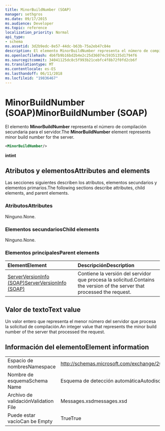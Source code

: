 ```yaml
---
title: MinorBuildNumber (SOAP)
manager: sethgros
ms.date: 09/17/2015
ms.audience: Developer
ms.topic: reference
localization_priority: Normal
api_type:
- schema
ms.assetid: 3d2b9edc-8e57-44dc-b63b-75a2eb47c84e
description: El elemento MinorBuildNumber representa el número de compilación secundaria para el servidor.
ms.openlocfilehash: 4b6fb9b16bd2b4e2c25d36074c5935135d1794f6
ms.sourcegitcommit: 34041125dc8c5f993b21cebfc4f8b72f0fd2cb6f
ms.translationtype: MT
ms.contentlocale: es-ES
ms.lasthandoff: 06/11/2018
ms.locfileid: "19836467"
---
```

# <a name="minorbuildnumber-soap"></a><span data-ttu-id="d8bd2-103">MinorBuildNumber (SOAP)</span><span class="sxs-lookup"><span data-stu-id="d8bd2-103">MinorBuildNumber (SOAP)</span></span>

<span data-ttu-id="d8bd2-104">El elemento **MinorBuildNumber** representa el número de compilación secundaria para el servidor.</span><span class="sxs-lookup"><span data-stu-id="d8bd2-104">The **MinorBuildNumber** element represents minor build number for the server.</span></span> 
  
```XML
<MinorBuildNumber/>
```

 <span data-ttu-id="d8bd2-105">**int**</span><span class="sxs-lookup"><span data-stu-id="d8bd2-105">**int**</span></span>
## <a name="attributes-and-elements"></a><span data-ttu-id="d8bd2-106">Atributos y elementos</span><span class="sxs-lookup"><span data-stu-id="d8bd2-106">Attributes and elements</span></span>

<span data-ttu-id="d8bd2-107">Las secciones siguientes describen los atributos, elementos secundarios y elementos primarios.</span><span class="sxs-lookup"><span data-stu-id="d8bd2-107">The following sections describe attributes, child elements, and parent elements.</span></span>
  
### <a name="attributes"></a><span data-ttu-id="d8bd2-108">Atributos</span><span class="sxs-lookup"><span data-stu-id="d8bd2-108">Attributes</span></span>

<span data-ttu-id="d8bd2-109">Ninguno.</span><span class="sxs-lookup"><span data-stu-id="d8bd2-109">None.</span></span>
  
### <a name="child-elements"></a><span data-ttu-id="d8bd2-110">Elementos secundarios</span><span class="sxs-lookup"><span data-stu-id="d8bd2-110">Child elements</span></span>

<span data-ttu-id="d8bd2-111">Ninguno.</span><span class="sxs-lookup"><span data-stu-id="d8bd2-111">None.</span></span>
  
### <a name="parent-elements"></a><span data-ttu-id="d8bd2-112">Elementos principales</span><span class="sxs-lookup"><span data-stu-id="d8bd2-112">Parent elements</span></span>

|<span data-ttu-id="d8bd2-113">**Element**</span><span class="sxs-lookup"><span data-stu-id="d8bd2-113">**Element**</span></span>|<span data-ttu-id="d8bd2-114">**Descripción**</span><span class="sxs-lookup"><span data-stu-id="d8bd2-114">**Description**</span></span>|
|:-----|:-----|
|[<span data-ttu-id="d8bd2-115">ServerVersionInfo (SOAP)</span><span class="sxs-lookup"><span data-stu-id="d8bd2-115">ServerVersionInfo (SOAP)</span></span>](serverversioninfo-soap.md) <br/> |<span data-ttu-id="d8bd2-116">Contiene la versión del servidor que procesa la solicitud.</span><span class="sxs-lookup"><span data-stu-id="d8bd2-116">Contains the version of the server that processed the request.</span></span>  <br/> |
   
## <a name="text-value"></a><span data-ttu-id="d8bd2-117">Valor de texto</span><span class="sxs-lookup"><span data-stu-id="d8bd2-117">Text value</span></span>

<span data-ttu-id="d8bd2-118">Un valor entero que representa el menor número del servidor que procesa la solicitud de compilación.</span><span class="sxs-lookup"><span data-stu-id="d8bd2-118">An integer value that represents the minor build number of the server that processed the request.</span></span>
  
## <a name="element-information"></a><span data-ttu-id="d8bd2-119">Información del elemento</span><span class="sxs-lookup"><span data-stu-id="d8bd2-119">Element information</span></span>

|||
|:-----|:-----|
|<span data-ttu-id="d8bd2-120">Espacio de nombres</span><span class="sxs-lookup"><span data-stu-id="d8bd2-120">Namespace</span></span>  <br/> |http://schemas.microsoft.com/exchange/2010/Autodiscover  <br/> |
|<span data-ttu-id="d8bd2-121">Nombre de esquema</span><span class="sxs-lookup"><span data-stu-id="d8bd2-121">Schema Name</span></span>  <br/> |<span data-ttu-id="d8bd2-122">Esquema de detección automática</span><span class="sxs-lookup"><span data-stu-id="d8bd2-122">Autodiscover schema</span></span>  <br/> |
|<span data-ttu-id="d8bd2-123">Archivo de validación</span><span class="sxs-lookup"><span data-stu-id="d8bd2-123">Validation File</span></span>  <br/> |<span data-ttu-id="d8bd2-124">Messages.xsd</span><span class="sxs-lookup"><span data-stu-id="d8bd2-124">messages.xsd</span></span>  <br/> |
|<span data-ttu-id="d8bd2-125">Puede estar vacío</span><span class="sxs-lookup"><span data-stu-id="d8bd2-125">Can be Empty</span></span>  <br/> |<span data-ttu-id="d8bd2-126">True</span><span class="sxs-lookup"><span data-stu-id="d8bd2-126">True</span></span>  <br/> |
   

